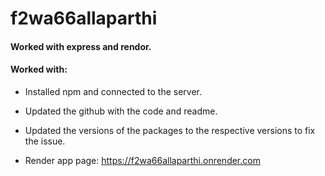 # f2wa66allaparthi

#### Worked with express and rendor.

#### Worked with:
- Installed npm and connected to the server.
- Updated the github with the code and readme.
- Updated the versions of the packages to the respective versions to fix the issue.

- Render app page: https://f2wa66allaparthi.onrender.com